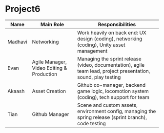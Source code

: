 # Project6


Name | Main Role | Responsibilities 
--- | --- | ---
Madhavi | Networking | Work heavily on back end: UX design (coding), networking (coding), Unity asset management
Evan | Agile Manager, Video Editing & Production | Managing the sprint release (video, documentation), agile team lead, project presentation, sound, play testing
Akaash | Asset Creation | Github co-manager, backend game logic, locomotion system (coding), tech support for team
Tian | Github Manager | Scene and custom assets, environment config, managing the spring release (sprint branch), code testing
